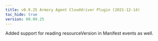 ```yaml
---
title: v0.9.25 Armory Agent Clouddriver Plugin (2021-12-14)
toc_hide: true
version: 00.09.25
---
```


Added support for reading resourceVersion in Manifest events as well.
